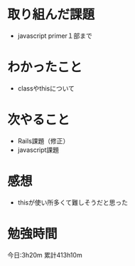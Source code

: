 # 取り組んだ課題
* javascript primer１部まで

# わかったこと
* classやthisについて

# 次やること
* Rails課題（修正）
* javascript課題

# 感想
* thisが使い所多くて難しそうだと思った

# 勉強時間
今日:3h20m
累計413h10m
